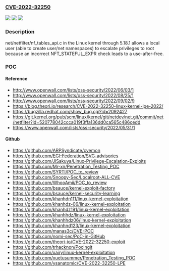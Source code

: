 ### [CVE-2022-32250](https://cve.mitre.org/cgi-bin/cvename.cgi?name=CVE-2022-32250)
![](https://img.shields.io/static/v1?label=Product&message=n%2Fa&color=blue)
![](https://img.shields.io/static/v1?label=Version&message=n%2Fa&color=blue)
![](https://img.shields.io/static/v1?label=Vulnerability&message=n%2Fa&color=brighgreen)

### Description

net/netfilter/nf_tables_api.c in the Linux kernel through 5.18.1 allows a local user (able to create user/net namespaces) to escalate privileges to root because an incorrect NFT_STATEFUL_EXPR check leads to a use-after-free.

### POC

#### Reference
- http://www.openwall.com/lists/oss-security/2022/06/03/1
- http://www.openwall.com/lists/oss-security/2022/08/25/1
- http://www.openwall.com/lists/oss-security/2022/09/02/9
- https://blog.theori.io/research/CVE-2022-32250-linux-kernel-lpe-2022/
- https://bugzilla.redhat.com/show_bug.cgi?id=2092427
- https://git.kernel.org/pub/scm/linux/kernel/git/netdev/net.git/commit/net/netfilter?id=520778042ccca019f3ffa136dd0ca565c486cedd
- https://www.openwall.com/lists/oss-security/2022/05/31/1

#### Github
- https://github.com/ARPSyndicate/cvemon
- https://github.com/EGI-Federation/SVG-advisories
- https://github.com/JlSakuya/Linux-Privilege-Escalation-Exploits
- https://github.com/Mr-xn/Penetration_Testing_POC
- https://github.com/SYRTI/POC_to_review
- https://github.com/Snoopy-Sec/Localroot-ALL-CVE
- https://github.com/WhooAmii/POC_to_review
- https://github.com/bsauce/kernel-exploit-factory
- https://github.com/bsauce/kernel-security-learning
- https://github.com/khanhdn111/linux-kernel-exploitation
- https://github.com/khanhdz-06/linux-kernel-exploitation
- https://github.com/khanhdz191/linux-kernel-exploitation
- https://github.com/khanhhdz/linux-kernel-exploitation
- https://github.com/khanhhdz06/linux-kernel-exploitation
- https://github.com/khanhnd123/linux-kernel-exploitation
- https://github.com/manas3c/CVE-POC
- https://github.com/nomi-sec/PoC-in-GitHub
- https://github.com/theori-io/CVE-2022-32250-exploit
- https://github.com/trhacknon/Pocingit
- https://github.com/xairy/linux-kernel-exploitation
- https://github.com/xuetusummer/Penetration_Testing_POC
- https://github.com/ysanatomic/CVE-2022-32250-LPE

